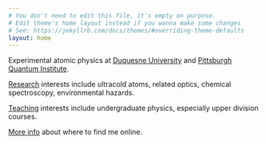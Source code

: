 ```yaml
---
# You don't need to edit this file, it's empty on purpose.
# Edit theme's home layout instead if you wanna make some changes
# See: https://jekyllrb.com/docs/themes/#overriding-theme-defaults
layout: home
---
```


Experimental atomic physics at [Duquesne University](http://www.duq.edu) and [Pittsburgh Quantum Institute](http://www.pqi.org).

[Research](./research/) interests include ultracold atoms, related optics, chemical spectroscopy, environmental hazards.

[Teaching](./teaching/) interests include undergraduate physics, especially upper division courses.

[More info](./about/) about where to find me online. 